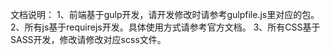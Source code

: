 文档说明：
1、前端基于gulp开发，请开发修改时请参考gulpfile.js里对应的包。
2、所有js基于requirejs开发。具体使用方式请参考官方文档。
3、所有CSS基于SASS开发，修改请修改对应scss文件。